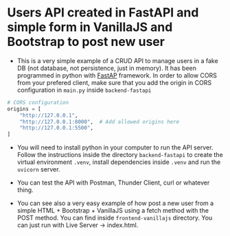 # Users API created in FastAPI and simple form in VanillaJS and Bootstrap to post new user

- This is a very simple example of a CRUD API to manage users in a fake DB (not database, not persistence, just in memory). It has been programmed in python with [FastAP](https://fastapi.tiangolo.com/) framework. In order to allow CORS from your prefered client, make sure that you add the origin in CORS configuration in `main.py` inside `backend-fastapi`

````python
# CORS configuration
origins = [
    "http://127.0.0.1",
    "http://127.0.0.1:8000",  # Add allowed origins here
    "http://127.0.0.1:5500",
]
````

- You will need to install python in your computer to run the API server. Follow the instructions inside the directory `backend-fastapi` to create the virtual environment `.venv`, install dependencies inside `.venv` and run the `uvicorn` server. 

- You can test the API with Postman, Thunder Client, curl or whatever thing. 

- You can see also a very easy example of how post a new user from a simple HTML + Bootstrap + VanillaJS using a fetch method with the POST method. You can find inside `frontend-vanillajs` directory. You can just run with Live Server -> index.html.



